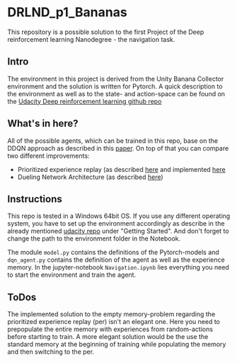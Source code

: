 # DRLND_p1_Bananas
This repository is a possible solution to the first Project of the Deep reinforcement learning Nanodegree - the navigation task.

## Intro
The environment in this project is derived from the Unity Banana Collector environment and the solution is written for Pytorch. A quick description to the environment as well as to the state- and action-space can be found on the [Udacity Deep reinforcement learning github repo](https://github.com/udacity/deep-reinforcement-learning/tree/master/p1_navigation)

## What's in here?
All of the possible agents, which can be trained in this repo, base on the DDQN approach as described in this [paper](https://arxiv.org/pdf/1509.06461.pdf). On top of that you can compare two different improvements:
- Prioritized experience replay (as described [here](https://arxiv.org/pdf/1511.05952.pdf) and implemented [here](https://github.com/simoninithomas/Deep_reinforcement_learning_Course/blob/master/Dueling%20Double%20DQN%20with%20PER%20and%20fixed-q%20targets/Dueling%20Deep%20Q%20Learning%20with%20Doom%20%28%2B%20double%20DQNs%20and%20Prioritized%20Experience%20Replay%29.ipynb)
- Dueling Network Architecture (as described [here](https://arxiv.org/pdf/1511.06581.pdf))

## Instructions
This repo is tested in a Windows 64bit OS. If you use any different operating system, you have to set up the environment accordingly as describe in the already mentioned [udacity repo](https://github.com/udacity/deep-reinforcement-learning/tree/master/p1_navigation) under "Getting Started". And don't forget to change the path to the environment folder in the Notebook.

The module `model.py` contains the definitions of the Pytorch-models and `dqn_agent.py` contains the definition of the agent as well as the experience memory.
In the jupyter-notebook `Navigation.ipynb` lies everything you need to start the environment and train the agent.

## ToDos
The implemented solution to the empty memory-problem regarding the prioritized experience replay (per) isn't an elegant one. Here you need to prepopulate the entire memory with experiences from random-actions before starting to train. A more elegant solution would be the use the standard memory at the beginning of training while populating the memory and then switching to the per.
